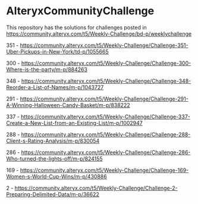 # AlteryxCommunityChallenge
This repository has the solutions for challenges posted in https://community.alteryx.com/t5/Weekly-Challenge/bd-p/weeklychallenge

351 - https://community.alteryx.com/t5/Weekly-Challenge/Challenge-351-Uber-Pickups-in-New-York/td-p/1055665

300 - https://community.alteryx.com/t5/Weekly-Challenge/Challenge-300-Where-is-the-party/m-p/884263

348 - https://community.alteryx.com/t5/Weekly-Challenge/Challenge-348-Reorder-a-List-of-Names/m-p/1043727

291 - https://community.alteryx.com/t5/Weekly-Challenge/Challenge-291-A-Winning-Halloween-Candy-Basket/m-p/838222

337 - https://community.alteryx.com/t5/Weekly-Challenge/Challenge-337-Create-a-New-List-from-an-Existing-List/m-p/1002947

288 - https://community.alteryx.com/t5/Weekly-Challenge/Challenge-288-Client-s-Rating-Analysis/m-p/830054

286 - https://community.alteryx.com/t5/Weekly-Challenge/Challenge-286-Who-turned-the-lights-off/m-p/824155

169 - https://community.alteryx.com/t5/Weekly-Challenge/Challenge-169-Women-s-World-Cup-Wins/m-p/430886


2 - https://community.alteryx.com/t5/Weekly-Challenge/Challenge-2-Preparing-Delimited-Data/m-p/36622
